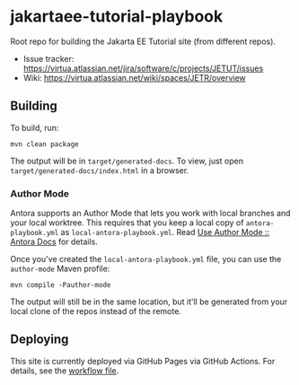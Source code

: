# jakartaee-tutorial-playbook

Root repo for building the Jakarta EE Tutorial site (from different repos).

- Issue tracker: https://virtua.atlassian.net/jira/software/c/projects/JETUT/issues
- Wiki: https://virtua.atlassian.net/wiki/spaces/JETR/overview

## Building

To build, run:

```
mvn clean package
```

The output will be in `target/generated-docs`. To view, just open `target/generated-docs/index.html` in a browser.

### Author Mode

Antora supports an Author Mode that lets you work with local branches and your local worktree.
This requires that you keep a local copy of `antora-playbook.yml` as `local-antora-playbook.yml`.
Read [Use Author Mode :: Antora Docs](https://docs.antora.org/antora/latest/playbook/author-mode/) for details. 

Once you've created the `local-antora-playbook.yml` file, you can use the `author-mode` Maven profile:

```
mvn compile -Pauthor-mode
```

The output will still be in the same location, but it'll be generated from your local clone of the repos instead of the remote.

## Deploying

This site is currently deployed via GitHub Pages via GitHub Actions. For details, see the [workflow file](.github/workflows/build-and-deploy.yml).




